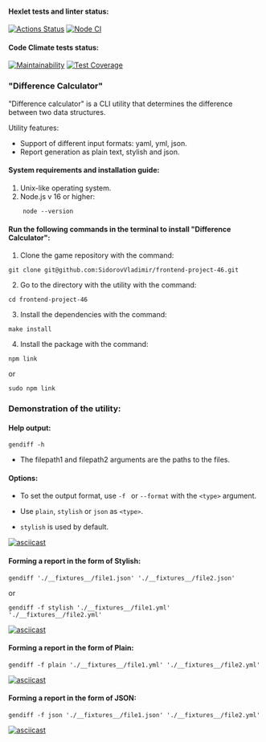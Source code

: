 #### Hexlet tests and linter status:

[![Actions Status](https://github.com/SidorovVladimir/frontend-project-46/workflows/hexlet-check/badge.svg)](https://github.com/SidorovVladimir/frontend-project-46/actions) [![Node CI](https://github.com/SidorovVladimir/frontend-project-46/actions/workflows/nodejs.yml/badge.svg)](https://github.com/SidorovVladimir/frontend-project-46/actions/workflows/nodejs.yml)

#### Code Climate tests status: 

[![Maintainability](https://api.codeclimate.com/v1/badges/4f39bb78d1717725bfd0/maintainability)](https://codeclimate.com/github/SidorovVladimir/frontend-project-46/maintainability) [![Test Coverage](https://api.codeclimate.com/v1/badges/4f39bb78d1717725bfd0/test_coverage)](https://codeclimate.com/github/SidorovVladimir/frontend-project-46/test_coverage)

### "Difference Calculator"
"Difference calculator" is a CLI utility that determines the difference between two data structures.

Utility features:
* Support of different input formats: yaml, yml, json.
* Report generation as plain text, stylish and json.

#### System requirements and installation guide:

1. Unix-like operating system.
2. Node.js v 16 or higher:
```
    node --version
```

#### Run the following commands in the terminal to install "Difference Calculator":

1. Clone the game repository with the command:

``` 
git clone git@github.com:SidorovVladimir/frontend-project-46.git 
```

2. Go to the directory with the utility with the command:

```
cd frontend-project-46
```

3. Install the dependencies with the command:

```
make install
```

4. Install the package with the command:

```
npm link
``` 
or 
```
sudo npm link
```
### Demonstration of the utility:

#### Help output:

```
gendiff -h
```
* The filepath1 and filepath2 arguments are the paths to the files.

#### Options:

* To set the output format, use ```-f ``` or ```--format``` with the ```<type>``` argument.

* Use ```plain```, ```stylish``` or ```json``` as ```<type>```.

* ```stylish``` is used by default.

[![asciicast](https://asciinema.org/a/oqAHjYAYcD951tHTckB3Xnqmo.svg)](https://asciinema.org/a/oqAHjYAYcD951tHTckB3Xnqmo)

#### Forming a report in the form of Stylish:

```
gendiff './__fixtures__/file1.json' './__fixtures__/file2.json'
```
or

```
gendiff -f stylish './__fixtures__/file1.yml' './__fixtures__/file2.yml'
```

[![asciicast](https://asciinema.org/a/iwh714bhpoGmHktFwio9rxgCB.svg)](https://asciinema.org/a/iwh714bhpoGmHktFwio9rxgCB)

#### Forming a report in the form of Plain:

```
gendiff -f plain './__fixtures__/file1.yml' './__fixtures__/file2.yml'
```

[![asciicast](https://asciinema.org/a/2Y502T80VCqYyJgxogLC7WUKk.svg)](https://asciinema.org/a/2Y502T80VCqYyJgxogLC7WUKk)

#### Forming a report in the form of JSON:

```
gendiff -f json './__fixtures__/file1.json' './__fixtures__/file2.yml'
```

[![asciicast](https://asciinema.org/a/UELwZ4uvUfeuxAwmtt0uovk1f.svg)](https://asciinema.org/a/UELwZ4uvUfeuxAwmtt0uovk1f)
